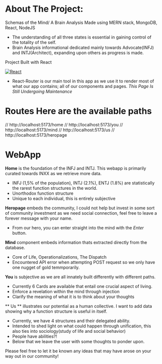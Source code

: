 # About The Project:
 Schemas of the Mind/ A Brain Analysis
Made using MERN stack, MongoDB, React, NodeJS
- The understanding of all three states is essential in gaining control of the totality of the self.
- Brain Analysis informational dedicated mainly towards Advocate(INFJ) and INTJ(Architect), expanding upon others as progress is made.

 Project Built with React

[![React](https://img.shields.io/badge/Made%20with-React-blue?logo=react)](https://reactjs.org/)

- React-Router is our main tool in this app as we use it to render most of what our app contains; all of our components and pages.
*This Page Is Still Undergoing Maintenance*

# Routes Here are the available paths
// http://localhost:5173/home
// http://localhost:5173/you
// http://localhost:5173/mind
// http://localhost:5173/us
// http://localhost:5173/heropage

# WebApp
**Home** is the foundation of the INFJ and INTJ. This webapp is primarily curated towards INXX as we retrieve more data.
- INFJ (1,5% of the population), INTJ (2.1%), ENTJ (1.8%) are statistically the rarest function structures in the world.
- Unorthodox function structure
- Unique to each individual, this is entirely subjective 

**Heropage** embeds the community, I could not help but invest in some sort of community investment as we need social connection, feel free to leave a forever message with your name.
- From our hero, you can enter straight into the mind with the *Enter* button.

**Mind** component embeds information thats extracted directly from the database.
- Core of Life, Operationalizations, The Dispatch
- Encountered API error when attempting POST request so we only have one nugget of gold temmporarily.

**You** is subjective as we are all innately built differently with different paths. 
 - Currently 6 Cards are available that entail one crucial aspect of living.
 - Enforce a revelation within the mind through injection
 - Clarify the meaning of what it is to think about your thoughts

** Us ** illustrates our potential as a human collective. I want to add data showing why a function structure is useful in itself.
- Currently, we have 4 structures and their delegated ability.
- Intended to shed light on what could happen through unification, this also ties into sociology(study of life and social behavior)
- People have abilities?!
- Below that we leave the user with some thoughts to ponder upon.



Please feel free to let it be known any ideas that may have arose on your way out in our community!



